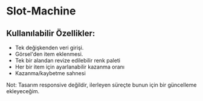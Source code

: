# Slot-Machine




## Kullanılabilir Özellikler:

<ul>
<li>Tek değişkenden veri girişi.</li>
<li>Görsel'den item eklenmesi.</li>
<li>Tek bir alandan revize edilebilir renk paleti</li>
<li>Her bir item için ayarlanabilir kazanma oranı</li>
<li>Kazanma/kaybetme sahnesi</li>
</ul>


Not: Tasarım responsive değildir, ilerleyen süreçte bunun için bir güncelleme ekleyeceğim.
